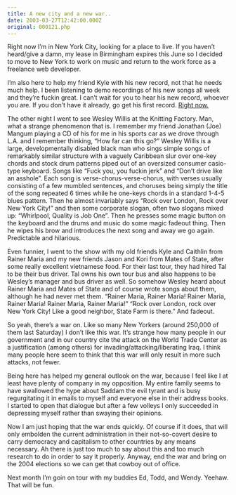 ```yaml
---
title: A new city and a new war..
date: 2003-03-27T12:42:00.000Z
original: 000121.php
---
```


Right now I’m in New York City, looking for a place to live. If you haven’t heard/give a damn, my lease in Birmingham expires this June so I decided to move to New York to work on music and return to the work force as a freelance web developer.

I’m also here to help my friend Kyle with his new record, not that he needs much help. I been listening to demo recordings of his new songs all week and they’re fuckin great. I can’t wait for you to hear his new record, whoever you are. If you don’t have it already, go get his first record. <a href="https://www.polyvinylrecords.com/store/product_view.asp?prodID=121">Right now.</a>

The other night I went to see Wesley Willis at the Knitting Factory. Man, what a strange phenomenon that is. I remember my friend Jonathan (Joe) Mangum playing a CD of his for me in his sports car as we drove through L.A. and I remember thinking, “How far can this go?” Wesley Willis is a large, developmentally disabled black man who sings simple songs of remarkably similar structure with a vaguely Caribbean slur over one-key chords and stock drum patterns piped out of an oversized consumer casio-type keyboard. Songs like “Fuck you, you fuckin jerk” and “Don’t drive like an asshole”. Each song is verse-chorus-verse-chorus, with verses usually consisting of a few mumbled sentences, and choruses being simply the title of the song repeated 6 times while he one-keys chords in a standard 1-4-5 blues pattern. Then he almost invariably says “Rock over London, Rock over New York City!” and then some corporate slogan, often two slogans mixed up: “Whirlpool, Quality is Job One”. Then he presses some magic button on the keyboard and the drums and music do some magic fadeout thing. Then he wipes his brow and introduces the next song and away we go again. Predictable and hilarious.

Even funnier, I went to the show with my old friends Kyle and Caithlin from Rainer Maria and my new friends Jason and Kori from Mates of State, after some really excellent vietnamese food. For their last tour, they had hired Tal to be their bus driver. Tal owns his own tour bus and also happens to be Wesley’s manager and bus driver as well. So somehow Wesley heard about Rainer Maria and Mates of State and of course wrote songs about them, although he had never met them. “Rainer Maria, Rainer Maria! Rainer Maria, Rainer Maria! Rainer Maria, Rainer Maria!” “Rock over London, rock over New York City! Like a good neighbor, State Farm is there.” And fadeout.

So yeah, there’s a war on. Like so many New Yorkers (around 250,000 of them last Saturday) I don’t like this war. It’s strange how many people in our government and in our country cite the attack on the World Trade Center as a justification (among others) for invading/attacking/liberating Iraq. I think many people here seem to think that this war will only result in more such attacks, not fewer.

Being here has helped my general outlook on the war, because I feel like I at least have plenty of company in my opposition. My entire family seems to have swallowed the hype about Saddam the evil tyrant and is busy regurgitating it in emails to myself and everyone else in their address books. I started to open that dialogue but after a few volleys I only succeeded in depressing myself rather than swaying their opinions.

Now I am just hoping that the war ends quickly. Of course if it does, that will only embolden the current administration in their not-so-covert desire to carry democracy and capitalism to other countries by any means necessary. Ah there is just too much to say about this and too much research to do in order to say it properly. Anyway, end the war and bring on the 2004 elections so we can get that cowboy out of office.

Next month I’m goin on tour with my buddies Ed, Todd, and Wendy. Yeehaw. That will be fun.
